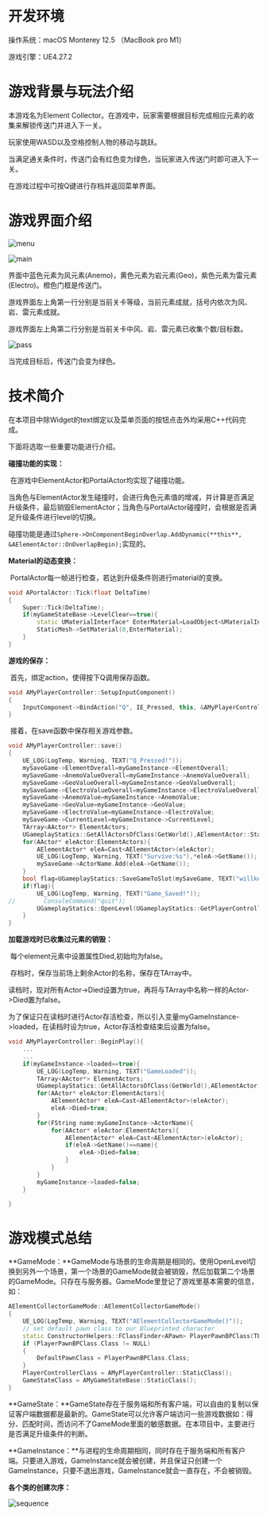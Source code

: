 # 开发环境

操作系统：macOS Monterey 12.5 （MacBook pro M1）

游戏引擎：UE4.27.2

# 游戏背景与玩法介绍

本游戏名为Element Collector。在游戏中，玩家需要根据目标完成相应元素的收集来解锁传送门并进入下一关。

玩家使用WASD以及空格控制人物的移动与跳跃。

当满足通关条件时，传送门会有红色变为绿色，当玩家进入传送门时即可进入下一关。

在游戏过程中可按Q键进行存档并返回菜单界面。

# 游戏界面介绍

![menu](./README.assets/menu.png)

![main](./README.assets/main-9477411.png)

界面中蓝色元素为风元素(Anemo)，黄色元素为岩元素(Geo)，紫色元素为雷元素(Electro)。橙色门框是传送门。

游戏界面左上角第一行分别是当前关卡等级，当前元素成就，括号内依次为风、岩、雷元素成就。

游戏界面左上角第二行分别是当前关卡中风、岩、雷元素已收集个数/目标数。

![pass](./README.assets/pass.png)

当完成目标后，传送门会变为绿色。

# 技术简介

在本项目中除Widget的text绑定以及菜单页面的按钮点击外均采用C++代码完成。

下面将选取一些重要功能进行介绍。

**碰撞功能的实现：**

​	在游戏中ElementActor和PortalActor均实现了碰撞功能。

​	当角色与ElementActor发生碰撞时，会进行角色元素值的增减，并计算是否满足升级条件，最后销毁ElementActor；当角色与PortalActor碰撞时，会根据是否满足升级条件进行level的切换。

​	碰撞功能是通过`Sphere->OnComponentBeginOverlap.AddDynamic(**this**, &AElementActor::OnOverlapBegin);`实现的。

**Material的动态变换：**

​	PortalActor每一帧进行检查，若达到升级条件则进行material的变换。

```C++
void APortalActor::Tick(float DeltaTime)
{
    Super::Tick(DeltaTime);
    if(myGameStateBase->LevelClear==true){
        static UMaterialInterface* EnterMaterial=LoadObject<UMaterialInterface>(nullptr, TEXT("Material'/Game/Materials/PortalEnterMaterial.PortalEnterMaterial'"));
        StaticMesh->SetMaterial(0,EnterMaterial);
    }
}
```

**游戏的保存：**

​	首先，绑定action，使得按下Q调用保存函数。

```C++
void AMyPlayerController::SetupInputComponent()
{
    InputComponent->BindAction("Q", IE_Pressed, this, &AMyPlayerController::save);
}
```

​	接着，在save函数中保存相关游戏参数。

```c++
void AMyPlayerController::save()
{
    UE_LOG(LogTemp, Warning, TEXT("Q_Pressed!"));
    mySaveGame->ElementOverall=myGameInstance->ElementOverall;
    mySaveGame->AnemoValueOverall=myGameInstance->AnemoValueOverall;
    mySaveGame->GeoValueOverall=myGameInstance->GeoValueOverall;
    mySaveGame->ElectroValueOverall=myGameInstance->ElectroValueOverall;
    mySaveGame->AnemoValue=myGameInstance->AnemoValue;
    mySaveGame->GeoValue=myGameInstance->GeoValue;
    mySaveGame->ElectroValue=myGameInstance->ElectroValue;
    mySaveGame->CurrentLevel=myGameInstance->CurrentLevel;
    TArray<AActor*> ElementActors;
    UGameplayStatics::GetAllActorsOfClass(GetWorld(),AElementActor::StaticClass(),ElementActors);
    for(AActor* eleActor:ElementActors){
        AElementActor* eleA=Cast<AElementActor>(eleActor);
        UE_LOG(LogTemp, Warning, TEXT("Survive:%s"),*eleA->GetName());
        mySaveGame->ActorName.Add(eleA->GetName());
    }
    bool flag=UGameplayStatics::SaveGameToSlot(mySaveGame, TEXT("willken"), 0);
    if(flag){
        UE_LOG(LogTemp, Warning, TEXT("Game_Saved!"));
//        ConsoleCommand("quit");
        UGameplayStatics::OpenLevel(UGameplayStatics::GetPlayerController(GWorld, 0)->GetWorld(), FName("Level_Menu"));
    }
}
```

**加载游戏时已收集过元素的销毁：**

​	每个element元素中设置属性Died,初始均为false。

​	存档时，保存当前场上剩余Actor的名称，保存在TArray<FString>中。

​	读档时，现对所有Actor->Died设置为true，再将与TArray中名称一样的Actor->Died置为false。

​	为了保证只在读档时进行Actor存活检查，所以引入变量myGameInstance->loaded，在读档时设为true，Actor存活检查结束后设置为false。

```c++
void AMyPlayerController::BeginPlay(){
    ...
    ...
    if(myGameInstance->loaded==true){
        UE_LOG(LogTemp, Warning, TEXT("GameLoaded"));
        TArray<AActor*> ElementActors;
        UGameplayStatics::GetAllActorsOfClass(GetWorld(),AElementActor::StaticClass(),ElementActors);
        for(AActor* eleActor:ElementActors){
            AElementActor* eleA=Cast<AElementActor>(eleActor);
            eleA->Died=true;
        }
        for(FString name:myGameInstance->ActorName){
            for(AActor* eleActor:ElementActors){
                AElementActor* eleA=Cast<AElementActor>(eleActor);
                if(eleA->GetName()==name){
                    eleA->Died=false;
                }
            }
        }
        myGameInstance->loaded=false;
    }

}
```

# 游戏模式总结

**GameMode：**GameMode与场景的生命周期是相同的。使用OpenLevel切换到另外一个场景，第一个场景的GameMode就会被销毁，然后加载第二个场景的GameMode。只存在与服务器。GameMode里登记了游戏里基本需要的信息，如：

```C++
AElementCollectorGameMode::AElementCollectorGameMode()
{
    UE_LOG(LogTemp, Warning, TEXT("AElementCollectorGameMode()"));
	// set default pawn class to our Blueprinted character
	static ConstructorHelpers::FClassFinder<APawn> PlayerPawnBPClass(TEXT("/Game/ThirdPersonCPP/Blueprints/ThirdPersonCharacter"));
	if (PlayerPawnBPClass.Class != NULL)
	{
		DefaultPawnClass = PlayerPawnBPClass.Class;
	}
    PlayerControllerClass = AMyPlayerController::StaticClass();
    GameStateClass = AMyGameStateBase::StaticClass();
}
```

**GameState：**GameState存在于服务端和所有客户端，可以自由的复制以保证客户端数据都是最新的。GameState可以允许客户端访问一些游戏数据如：得分、匹配时间，而访问不了GameMode里面的敏感数据。在本项目中，主要进行是否满足升级条件的判断。

**GameInstance：**与进程的生命周期相同，同时存在于服务端和所有客户端。只要进入游戏，GameInstance就会被创建，并且保证只创建一个GameInstance，只要不退出游戏，GameInstance就会一直存在，不会被销毁。

**各个类的创建次序：**

![sequence](./README.assets/sequence.png)